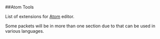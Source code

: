 ##Atom Tools

List of extensions for [Atom](https://atom.io/) editor.

Some packets will be in more than one section due to that can be used in various languages.